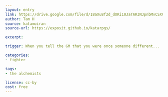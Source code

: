 ```yaml
---
layout: entry
link: https://drive.google.com/file/d/18aXu8f2d_dORi10JaTAR3NJpnbMvCSXC/view?usp=sharing
author: Tam H
source: katamoiran
source-url: https://exposit.github.io/katarpgs/

excerpt:

trigger: When you tell the GM that you were once someone different...

categories:
- fighter

tags:
- the alchemists

license: cc-by
cost: free
---
```

